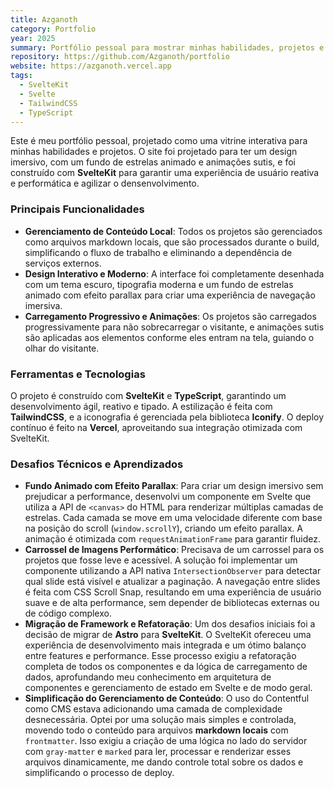 ```yaml
---
title: Azganoth
category: Portfolio
year: 2025
summary: Portfólio pessoal para mostrar minhas habilidades, projetos e informações para contato.
repository: https://github.com/Azganoth/portfolio
website: https://azganoth.vercel.app
tags:
  - SvelteKit
  - Svelte
  - TailwindCSS
  - TypeScript
---
```


Este é meu portfólio pessoal, projetado como uma vitrine interativa para minhas habilidades e projetos. O site foi projetado para ter um design imersivo, com um fundo de estrelas animado e animações sutis, e foi construído com **SvelteKit** para garantir uma experiência de usuário reativa e performática e agilizar o densenvolvimento.

### Principais Funcionalidades

- **Gerenciamento de Conteúdo Local**: Todos os projetos são gerenciados como arquivos markdown locais, que são processados durante o build, simplificando o fluxo de trabalho e eliminando a dependência de serviços externos.
- **Design Interativo e Moderno**: A interface foi completamente desenhada com um tema escuro, tipografia moderna e um fundo de estrelas animado com efeito parallax para criar uma experiência de navegação imersiva.
- **Carregamento Progressivo e Animações**: Os projetos são carregados progressivamente para não sobrecarregar o visitante, e animações sutis são aplicadas aos elementos conforme eles entram na tela, guiando o olhar do visitante.

### Ferramentas e Tecnologias

O projeto é construído com **SvelteKit** e **TypeScript**, garantindo um desenvolvimento ágil, reativo e tipado. A estilização é feita com **TailwindCSS**, e a iconografia é gerenciada pela biblioteca **Iconify**. O deploy contínuo é feito na **Vercel**, aproveitando sua integração otimizada com SvelteKit.

### Desafios Técnicos e Aprendizados

- **Fundo Animado com Efeito Parallax**: Para criar um design imersivo sem prejudicar a performance, desenvolvi um componente em Svelte que utiliza a API de `<canvas>` do HTML para renderizar múltiplas camadas de estrelas. Cada camada se move em uma velocidade diferente com base na posição do scroll (`window.scrollY`), criando um efeito parallax. A animação é otimizada com `requestAnimationFrame` para garantir fluidez.
- **Carrossel de Imagens Performático**: Precisava de um carrossel para os projetos que fosse leve e acessível. A solução foi implementar um componente utilizando a API nativa `IntersectionObserver` para detectar qual slide está visível e atualizar a paginação. A navegação entre slides é feita com CSS Scroll Snap, resultando em uma experiência de usuário suave e de alta performance, sem depender de bibliotecas externas ou de código complexo.
- **Migração de Framework e Refatoração**: Um dos desafios iniciais foi a decisão de migrar de **Astro** para **SvelteKit**. O SvelteKit ofereceu uma experiência de desenvolvimento mais integrada e um ótimo balanço entre features e performance. Esse processo exigiu a refatoração completa de todos os componentes e da lógica de carregamento de dados, aprofundando meu conhecimento em arquitetura de componentes e gerenciamento de estado em Svelte e de modo geral.
- **Simplificação do Gerenciamento de Conteúdo**: O uso do Contentful como CMS estava adicionando uma camada de complexidade desnecessária. Optei por uma solução mais simples e controlada, movendo todo o conteúdo para arquivos **markdown locais** com `frontmatter`. Isso exigiu a criação de uma lógica no lado do servidor com `gray-matter` e `marked` para ler, processar e renderizar esses arquivos dinamicamente, me dando controle total sobre os dados e simplificando o processo de deploy.
